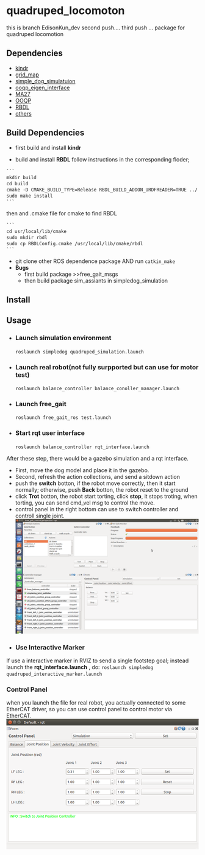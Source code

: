 # quadruped_locomoton
this is branch EdisonKun_dev
second push....
third push ...
package for quadruped locomotion

## Dependencies
- [kindr](https://github.com/ANYbotics/kindr)
- [grid_map](https://github.com/ANYbotics/grid_map)
- [simple_dog_simulatuion](https://github.com/HITSZ-LeggedRobotics/simple_dog_simulation)
- [ooqp_eigen_interface](https://github.com/HITSZ-LeggedRobotics/dependencies/tree/master/ooqp_eigen_interface-master)
- [MA27](https://github.com/HITSZ-LeggedRobotics/ma27)
- [OOQP](https://github.com/HITSZ-LeggedRobotics/OOQP)
- [RBDL](https://github.com/HITSZ-LeggedRobotics/rbdl)
- [others](https://github.com/HITSZ-LeggedRobotics/dependencies)

## Build Dependencies

   - first build and install **kindr**


   - build and install **RBDL** follow instructions in the corresponding floder;


    ```
    mkdir build
    cd build
    cmake -D CMAKE_BUILD_TYPE=Release RBDL_BUILD_ADDON_URDFREADER=TRUE ../
    sudo make install
    ```
   then and .cmake file for cmake to find RBDL

    ```
    cd usr/local/lib/cmake
    sudo mkdir rbdl
    sudo cp RBDLConfig.cmake /usr/local/lib/cmake/rbdl
    ```
  - git clone other ROS dependence package AND run `catkin_make`
  - **Bugs**
    - first build package >>free_gait_msgs
    - then build package sim_assiants in simpledog_simulation
## Install

## Usage
- ### Launch simulation environment
  `roslaunch simpledog quadruped_simulation.launch`
- ### Launch real robot(not fully surpported but can use for motor test)
    `roslaunch balance_controller balance_conoller_manager.launch `
- ### Launch free_gait
  `roslaunch free_gait_ros test.launch`
- ### Start rqt user interface
  ` roslaunch balance_controller rqt_interface.launch `

After these step, there would be a gazebo simulation and a rqt interface.
  - First, move the dog model and place it in the gazebo.
  - Second, refresh the action collections, and send a sitdown action
  - push the **switch** botton, if the robot move correctly, then it start normally; otherwise, push **Back** botton, the robot reset to the ground
  - click **Trot** botton, the robot start torting, click **stop**, it stops troting, when torting, you can send cmd_vel msg to control the move.
  - control panel in the right bottom can use to switch controller and controll single joint.
![rqt_free_gait_interface](/assets/rqt_free_gait_interface.png)
- ### Use Interactive Marker
 If use a interactive marker in RVIZ to send a single footstep goal;
 instead launch the **rqt_interface.launch** , do:
 `roslaunch simpledog quadruped_interactive_marker.launch`

### Control Panel
when you launch the file for real robot, you actually connected to some EtherCAT driver, so you can use control panel to control motor via EtherCAT.
![control_panel](/assets/control_panel.png)
